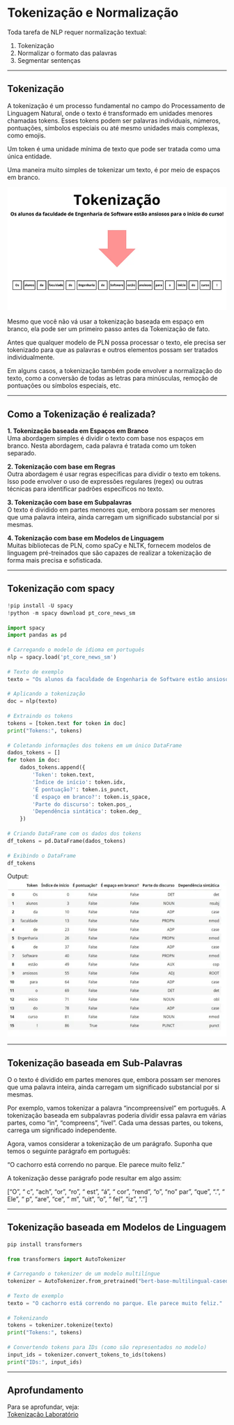 # Tokenização e Normalização

Toda tarefa de NLP requer normalização textual:<br>
1. Tokenização
2. Normalizar o formato das palavras
3. Segmentar sentenças

---
## Tokenização

A tokenização é um processo fundamental no campo do Processamento de Linguagem Natural, onde o texto é transformado em unidades menores chamadas tokens. Esses tokens podem ser palavras individuais, números, pontuações, símbolos especiais ou até mesmo unidades mais complexas, como emojis.

Um token é uma unidade mínima de texto que pode ser tratada como uma única entidade. 

Uma maneira muito simples de tokenizar um texto, é por meio de espaços em branco.

![alt text](../../Imagens/TokenizacaoEspacoBranco.png)

Mesmo que você não vá usar a tokenização baseada em espaço em branco, ela pode ser um primeiro passo antes da Tokenização de fato.

Antes que qualquer modelo de PLN possa processar o texto, ele precisa ser tokenizado para que as palavras e outros elementos possam ser tratados individualmente.

Em alguns casos, a tokenização também pode envolver a normalização do texto, como a conversão de todas as letras para minúsculas, remoção de pontuações ou símbolos especiais, etc.

---
## Como a Tokenização é realizada?

**1. Tokenização baseada em Espaços em Branco**<br>
    Uma abordagem simples é dividir o texto com base nos espaços em branco. Nesta abordagem, cada palavra é tratada como um token separado.

**2. Tokenização com base em Regras**<br>
    Outra abordagem é usar regras específicas para dividir o texto em tokens. Isso pode envolver o uso de expressões regulares (regex) ou outras técnicas para identificar padrões específicos no texto.

**3. Tokenização com base em Subpalavras**<br>
    O texto é dividido em partes menores que, embora possam ser menores que uma palavra inteira, ainda carregam um significado substancial por si mesmas.

**4. Tokenização com base em Modelos de Linguagem**<br>
    Muitas bibliotecas de PLN, como spaCy e NLTK, fornecem modelos de linguagem pré-treinados que são capazes de realizar a tokenização de forma mais precisa e sofisticada.

---
## Tokenização com spacy

```python
!pip install -U spacy
!python -m spacy download pt_core_news_sm

import spacy
import pandas as pd

# Carregando o modelo de idioma em português
nlp = spacy.load('pt_core_news_sm')

# Texto de exemplo
texto = "Os alunos da faculdade de Engenharia de Software estão ansiosos para o início do curso!"

# Aplicando a tokenização
doc = nlp(texto)

# Extraindo os tokens
tokens = [token.text for token in doc]
print("Tokens:", tokens)

# Coletando informações dos tokens em um único DataFrame
dados_tokens = []
for token in doc:
    dados_tokens.append({
        'Token': token.text,
        'Índice de início': token.idx,
        'É pontuação?': token.is_punct,
        'É espaço em branco?': token.is_space,
        'Parte do discurso': token.pos_,
        'Dependência sintática': token.dep_
    })

# Criando DataFrame com os dados dos tokens
df_tokens = pd.DataFrame(dados_tokens)

# Exibindo o DataFrame
df_tokens
```

Output:<br>
![alt text](../../Imagens/OutputTokenizacaoSpacy.png)

---
## Tokenização baseada em Sub-Palavras

O o texto é dividido em partes menores que, embora possam ser menores que uma palavra inteira, ainda carregam um significado substancial por si mesmas.

Por exemplo, vamos tokenizar a palavra “incompreensível” em português. A tokenização baseada em subpalavras poderia dividir essa palavra em várias partes, como “in”, “compreens”, “ível”. Cada uma dessas partes, ou tokens, carrega um significado independente.

Agora, vamos considerar a tokenização de um parágrafo. Suponha que temos o seguinte parágrafo em português:

“O cachorro está correndo no parque. Ele parece muito feliz.”

A tokenização desse parágrafo pode resultar em algo assim:

[“O”, “ c”, “ach”, “or”, “ro”, “ est”, “á”, “ cor”, “rend”, “o”, “no” par”, “que”, “.”, “ Ele”, “ p“, “are”, “ce“, “ m”, “uit“, “o”, “ fel”, “iz”, “.”]


---
## Tokenização baseada em Modelos de Linguagem

```python
pip install transformers

from transformers import AutoTokenizer

# Carregando o tokenizer de um modelo multilíngue
tokenizer = AutoTokenizer.from_pretrained("bert-base-multilingual-cased")

# Texto de exemplo
texto = "O cachorro está correndo no parque. Ele parece muito feliz."

# Tokenizando
tokens = tokenizer.tokenize(texto)
print("Tokens:", tokens)

# Convertendo tokens para IDs (como são representados no modelo)
input_ids = tokenizer.convert_tokens_to_ids(tokens)
print("IDs:", input_ids)
```

---
## Aprofundamento

Para se aprofundar, veja:<br>
[Tokenização Laboratório](../Labs/TokenizacaoNLTK.ipynb)